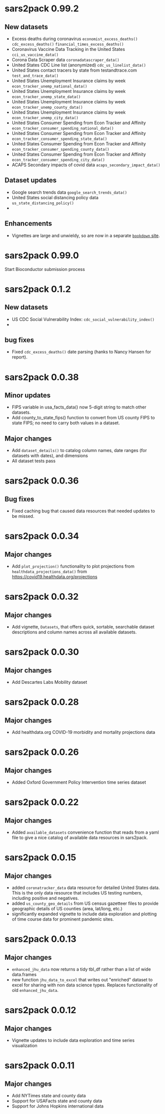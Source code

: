 # sars2pack 0.99.2

## New datasets

- Excess deaths during coronavirus `economist_excess_deaths()` `cdc_excess_deaths()` `financial_times_excess_deaths()`
- Coronavirus Vaccine Data Tracking in the United States `cci_us_vaccine_data()`
- Corona Data Scraper data	`coronadatascraper_data()`
- United States CDC Line list (anonymized)	`cdc_us_linelist_data()`
- United States contact tracers by state from testandtrace.com	`test_and_trace_data()`
- United States Unemployment Insurance claims by week	 `econ_tracker_unemp_national_data()`
- United States Unemployment Insurance claims by week	`econ_tracker_unemp_state_data()`
- United States Unemployment Insurance claims by week	`econ_tracker_unemp_county_data()`
- United States Unemployment Insurance claims by week	`econ_tracker_unemp_city_data()`
- United States Consumer Spending from Econ Tracker and Affinity	`econ_tracker_consumer_spending_national_data()`
- United States Consumer Spending from Econ Tracker and Affinity	`econ_tracker_consumer_spending_state_data()`
- United States Consumer Spending from Econ Tracker and Affinity	`econ_tracker_consumer_spending_county_data()`
- United States Consumer Spending from Econ Tracker and Affinity	`econ_tracker_consumer_spending_city_data()`
- ACAPS Secondary impacts of covid data `acaps_secondary_impact_data()`

## Dataset updates

- Google search trends data `google_search_trends_data()`
- United States social distancing policy data `us_state_distancing_policy()`
- 

## Enhancements

- Vignettes are large and unwieldy, so are now in a separate [`bookdown` site](https://seandavi.github.io/sars2pack-book).

# sars2pack 0.99.0

Start Bioconductor submission process

# sars2pack 0.1.2

## New datasets

- US CDC Social Vulnerability Index: `cdc_social_vulnerability_index()`
- 


## bug fixes

- Fixed `cdc_excess_deaths()` date parsing (hanks
  to Nancy Hansen for report).


# sars2pack 0.0.38

## Minor updates

- FIPS variable in usa_facts_data() now 5-digit 
  string to match other datasets.
- Add county_to_state_fips() function to convert
  from US county FIPS to state FIPS; no need to 
  carry both values in a dataset.

## Major changes

- Add `dataset_details()` to catalog column names, date 
  ranges (for datasets with dates), and dimensions
- All dataset tests pass


# sars2pack 0.0.36

## Bug fixes

- Fixed caching bug that caused data resources that
  needed updates to be missed. 

# sars2pack 0.0.34

## Major changes

- Add `plot_projection()` functionality to plot projections from 
  `healthdata_projections_data()` from
  https://covid19.healthdata.org/projections

# sars2pack 0.0.32

## Major changes

- Add vignette, `Datasets`, that offers quick, sortable,
  searchable dataset descriptions and column names across
  all available datasets. 


# sars2pack 0.0.30

## Major changes

- Add Descartes Labs Mobility dataset


# sars2pack 0.0.28

## Major changes

- Add healthdata.org COVID-19 morbidity and mortality
  projections data


# sars2pack 0.0.26

## Major changes

- Added Oxford Government Policy Intervention
  time series dataset


# sars2pack 0.0.22

## Major changes

- Added `available_datasets` convenience function
  that reads from a yaml file to give a nice catalog
  of available data resources in sars2pack.


# sars2pack 0.0.15

## Major changes

- added `coronatracker_data` data resource for detailed United States
  data. This is the only data resource that includes US testing
  numbers, including positive and negatives.
- added `us_county_geo_details` from US census gazetteer files to
  provide geographic details of US counties (area, lat/long, etc.)
- significantly expanded vignette to include data exploration and
  plotting of time course data for prominent pandemic sites.


# sars2pack 0.0.13

## Major changes

- `enhanced_jhu_data` now returns a tidy tbl_df
  rather than a list of wide data.frames
- new function `jhu_data_to_excel` that writes out
  "enriched" dataset to excel for sharing with non data
  science types. Replaces functionality of old 
  `enhanced_jhu_data`.

# sars2pack 0.0.12

## Major changes

- Vignette updates to include data exploration
  and time series visualization

# sars2pack 0.0.11

## Major changes

- Add NYTimes state and county data
- Support for USAFacts state and county data
- Support for Johns Hopkins international data



